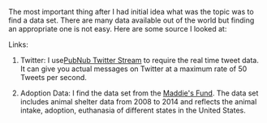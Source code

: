 The most important thing after I had initial idea what was the topic was to find a data set. There are many data available out of the world but finding an appropriate one is not easy. Here are some source I looked at:

Links:

1. Twitter: I use[PubNub Twitter Stream](https://www.pubnub.com/developers/realtime-data-streams/twitter-stream/) to require the real time tweet data. It can give you actual messages on Twitter at a maximum rate of 50 Tweets per second.

2. Adoption Data: I find the data set from the [Maddie's Fund](http://www.maddiesfund.org/gathering-shelter-data.htm). The data set includes animal shelter data from 2008 to 2014 and reflects the animal intake, adoption, euthanasia of different states in the United States. 
